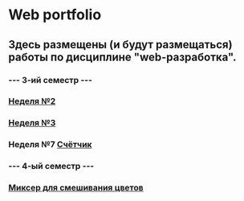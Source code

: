 # Web portfolio

## Здесь размещены (и будут размещаться) работы по дисциплине "web-разработка".

### ---   3-ий семестр   ---

### [Неделя №2](https://github.com/a6pekosqaa/Web/tree/master/Week_2)

### [Неделя №3](https://github.com/a6pekosqaa/Web/tree/master/Week_3)

### Неделя №7 [Счётчик](https://kodaktor.ru/?!=2c4cefb_0461c)

### ---   4-ый семестр   ---

### [Миксер для смешивания цветов](https://github.com/a6pekosqaa/Web/blob/master/mixer.html)

